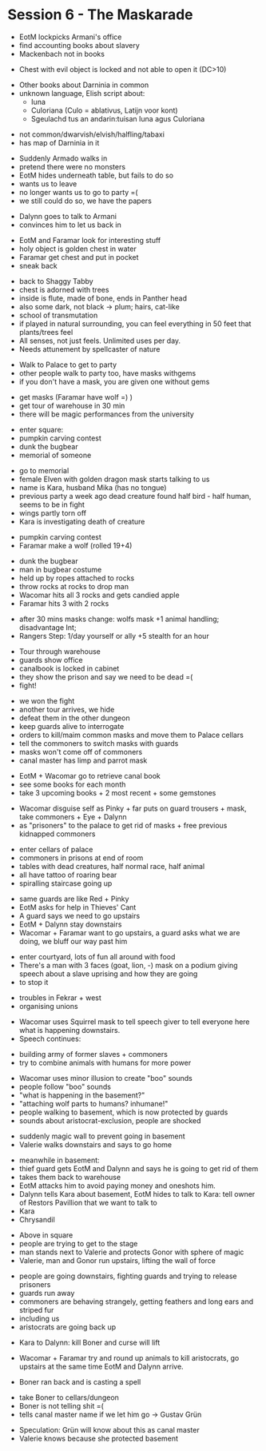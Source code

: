 # Session 6 - The Maskarade

- EotM lockpicks Armani's office
- find accounting books about slavery
- Mackenbach not in books

+ Chest with evil object is locked and not able to open it (DC>10)

- Other books about Darninia in common
- unknown language, Elish script about:
    - Iuna
    - Culoriana (Culo = ablativus, Latijn voor kont)
    - Sgeulachd tus an andarin:tuisan Iuna agus Culoriana

+ not common/dwarvish/elvish/halfling/tabaxi
+ has map of Darninia in it

- Suddenly Armado walks in
- pretend there were no monsters
- EotM hides underneath table, but fails to do so
- wants us to leave
- no longer wants us to go to party =(
- we still could do so, we have the papers

+ Dalynn goes to talk to Armani
+ convinces him to let us back in

- EotM and Faramar look for interesting stuff
- holy object is golden chest in water
- Faramar get chest and put in pocket
- sneak back

+ back to Shaggy Tabby
+ chest is adorned with trees
+ inside is flute, made of bone, ends in Panther head
+ also some dark, not black -> plum; hairs, cat-like
+ school of transmutation
+ if played in natural surrounding, you can feel everything in 50 feet that plants/trees feel
+ All senses, not just feels. Unlimited uses per day.
+ Needs attunement by spellcaster of nature

- Walk to Palace to get to party
- other people walk to party too, have masks withgems
- if you don't have a mask, you are given one without gems

+ get masks (Faramar have wolf =) )
+ get tour of warehouse in 30 min
+ there will be magic performances from the university

- enter square:
- pumpkin carving contest
- dunk the bugbear
- memorial of someone

+ go to memorial
+ female Elven with golden dragon mask starts talking to us
+ name is Kara, husband Mika (has no tongue)
+ previous party a week ago dead creature found half bird - half human, seems to be in fight
+ wings partly torn off
+ Kara is investigating death of creature

- pumpkin carving contest
- Faramar make a wolf (rolled 19+4)

+ dunk the bugbear
+ man in bugbear costume
+ held up by ropes attached to rocks
+ throw rocks at rocks to drop man
+ Wacomar hits all 3 rocks and gets candied apple
+ Faramar hits 3 with 2 rocks

- after 30 mins masks change: wolfs mask +1 animal handling; disadvantage Int;
- Rangers Step: 1/day yourself or ally +5 stealth for an hour

+ Tour through warehouse
+ guards show office
+ canalbook is locked in cabinet
+ they show the prison and say we need to be dead =(
+ fight!

- we won the fight
- another tour arrives, we hide
- defeat them in the other dungeon
- keep guards alive to interrogate
- orders to kill/maim common masks and move them to Palace cellars
- tell the commoners to switch masks with guards
- masks won't come off of commoners
- canal master has limp and parrot mask

+ EotM + Wacomar go to retrieve canal book
+ see some books for each month
+ take 3 upcoming books + 2 most recent + some gemstones

- Wacomar disguise self as Pinky + far puts on guard trousers + mask, take commoners + Eye + Dalynn
- as "prisoners" to the palace to get rid of masks + free previous kidnapped commoners

+ enter cellars of palace
+ commoners in prisons at end of room
+ tables with dead creatures, half normal race, half animal
+ all have tattoo of roaring bear
+ spiralling staircase going up

- same guards are like Red + Pinky
- EotM asks for help in Thieves' Cant
- A guard says we need to go upstairs
- EotM + Dalynn stay downstairs
- Wacomar + Faramar want to go upstairs, a guard asks what we are doing, we bluff our way past him

+ enter courtyard, lots of fun all around with food
+ There's a man with 3 faces (goat, lion, -) mask on a podium giving speech about a slave uprising and how they are going
+ to stop it

- troubles in Fekrar + west
- organising unions

+ Wacomar uses Squirrel mask to tell speech giver to tell everyone here what is happening downstairs.
+ Speech continues:

- building army of former slaves + commoners
- try to combine animals with humans for more power

+ Wacomar uses minor illusion to create "boo" sounds
+ people follow "boo" sounds
+ "what is happening in the basement?"
+ "attaching wolf parts to humans? inhumane!"
+ people walking to basement, which is now protected by guards
+ sounds about aristocrat-exclusion, people are shocked

- suddenly magic wall to prevent going in basement
- Valerie walks downstairs and says to go home

+ meanwhile in basement:
+ thief guard gets EotM and Dalynn and says he is going to get rid of them
+ takes them back to warehouse
+ EotM attacks him to avoid paying money and oneshots him.
+ Dalynn tells Kara about basement, EotM hides to talk to Kara: tell owner of Restors Pavillion that we want to talk to
+ Kara
+ Chrysandil

- Above in square
- people are trying to get to the stage
- man stands next to Valerie and protects Gonor with sphere of magic
- Valerie, man and Gonor run upstairs, lifting the wall of force

+ people are going downstairs, fighting guards and trying to release prisoners
+ guards run away
+ commoners are behaving strangely, getting feathers and long ears and striped fur
+ including us
+ aristocrats are going back up

- Kara to Dalynn: kill Boner and curse will lift

- Wacomar + Faramar try and round up animals to kill aristocrats, go upstairs at the same time EotM and Dalynn arrive.

- Boner ran back and is casting a spell

+ take Boner to cellars/dungeon
+ Boner is not telling shit =(
+ tells canal master name if we let him go -> Gustav Grün

- Speculation: Grün will know about this as canal master
- Valerie knows because she protected basement